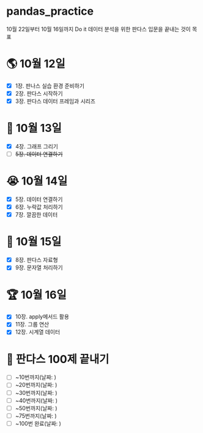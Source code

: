 # pandas_practice
10월 22일부터 10월 16일까지 Do it 데이터 분석을 위한 판다스 입문을 끝내는 것이 목표
# 🌎 10월 12일
- [x] 1장. 판나스 실습 환경 준비하기
- [x] 2장. 판다스 시작하기
- [x] 3장. 판다스 데이터 프레임과 시리즈
# 🛫 10월 13일
- [x] 4장. 그래프 그리기
- [ ] ~~5장. 데이터 연결하기~~
# 😭 10월 14일
- [x] 5장. 데이터 연결하기
- [x] 6장. 누락값 처리하기
- [x] 7장. 깔끔한 데이터 
# 🥊 10월 15일
- [x] 8장. 판다스 자료형
- [x] 9장. 문자열 처리하기
# 🏆 10월 16일
- [x] 10장. apply메서드 활용
- [x] 11장. 그룹 연산
- [x] 12장. 시계열 데이터
# 👀 판다스 100제 끝내기
- [ ] ~10번까지(날짜: )
- [ ] ~20번까지(날짜: )
- [ ] ~30번까지(날짜: )
- [ ] ~40번까지(날짜: )
- [ ] ~50번까지(날짜: )
- [ ] ~75번까지(날짜: )
- [ ] ~100번 완료(날짜: )
